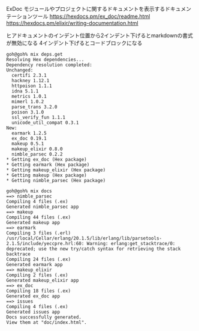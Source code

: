 ExDoc
モジュールやプロジェクトに関するドキュメントを表示するドキュメンテーションツール
https://hexdocs.pm/ex_doc/readme.html
https://hexdocs.pm/elixir/writing-documentation.html

ヒアドキュメントのインデント位置から2インデント下げるとmarkdownの書式が無効になる
4インデント下げるとコードブロックになる

```
goh@goh% mix deps.get
Resolving Hex dependencies...
Dependency resolution completed:
Unchanged:
  certifi 2.3.1
  hackney 1.12.1
  httpoison 1.1.1
  idna 5.1.1
  metrics 1.0.1
  mimerl 1.0.2
  parse_trans 3.2.0
  poison 3.1.0
  ssl_verify_fun 1.1.1
  unicode_util_compat 0.3.1
New:
  earmark 1.2.5
  ex_doc 0.19.1
  makeup 0.5.1
  makeup_elixir 0.8.0
  nimble_parsec 0.2.2
* Getting ex_doc (Hex package)
* Getting earmark (Hex package)
* Getting makeup_elixir (Hex package)
* Getting makeup (Hex package)
* Getting nimble_parsec (Hex package)
```

```
goh@goh% mix docs
==> nimble_parsec
Compiling 4 files (.ex)
Generated nimble_parsec app
==> makeup
Compiling 44 files (.ex)
Generated makeup app
==> earmark
Compiling 3 files (.erl)
/usr/local/Cellar/erlang/20.1.5/lib/erlang/lib/parsetools-2.1.5/include/yeccpre.hrl:60: Warning: erlang:get_stacktrace/0: deprecated; use the new try/catch syntax for retrieving the stack backtrace
Compiling 24 files (.ex)
Generated earmark app
==> makeup_elixir
Compiling 2 files (.ex)
Generated makeup_elixir app
==> ex_doc
Compiling 18 files (.ex)
Generated ex_doc app
==> issues
Compiling 4 files (.ex)
Generated issues app
Docs successfully generated.
View them at "doc/index.html".
```

